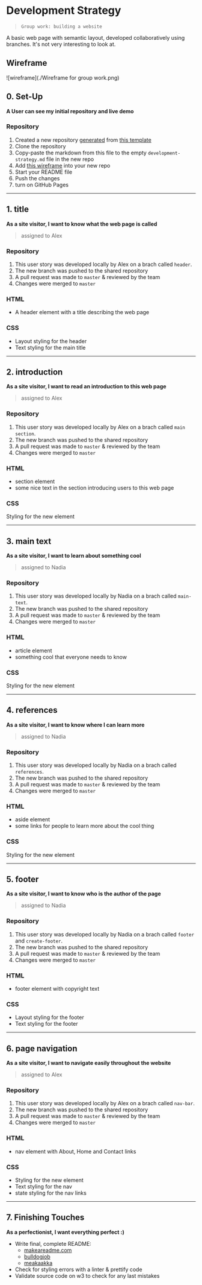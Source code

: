 # Development Strategy

> `Group work: building a website`

A basic web page with semantic layout, developed collaboratively using branches.  It's not very interesting to look at.

## Wireframe

![wireframe](./Wireframe for group work.png)

## 0. Set-Up

__A User can see my initial repository and live demo__

### Repository

1. Created a new repository [generated](https://github.blog/2019-06-06-generate-new-repositories-with-repository-templates/) from [this template](https://github.com/hackyourfuturebelgium/w3-validation-template)
2. Clone the repository
3. Copy-paste the markdown from this file to the empty `development-strategy.md` file in the new repo
4. Add [this wireframe](./wireframe.gif) into your new repo
5. Start your README file
6. Push the changes
7. turn on GitHub Pages

---

## 1. title

__As a site visitor, I want to know what the web page is called__

> assigned to Alex

### Repository

1. This user story was developed locally by Alex on a brach called `header`.
2. The new branch was pushed to the shared repository
3. A pull request was made to `master` & reviewed by the team
4. Changes were merged to `master`

### HTML

- A header element with a title describing the web page

### CSS

- Layout styling for the header
- Text styling for the main title

---

## 2.  introduction

__As a site visitor, I want to read an introduction to this web page__

> assigned to Alex

### Repository

1. This user story was developed locally by Alex on a brach called `main section`.
2. The new branch was pushed to the shared repository
3. A pull request was made to `master` & reviewed by the team
4. Changes were merged to `master`

### HTML

- section element
- some nice text in the section introducing users to this web page

### CSS

Styling for the new element

---

## 3. main text

__As a site visitor, I want to learn about something cool__

> assigned to Nadia

### Repository

1. This user story was developed locally by Nadia on a brach called `main-text`.
2. The new branch was pushed to the shared repository
3. A pull request was made to `master` & reviewed by the team
4. Changes were merged to `master`

### HTML

- article element
- something cool that everyone needs to know

### CSS

Styling for the new element

---

## 4. references

__As a site visitor, I want to know where I can learn more__

> assigned to Nadia

### Repository

1. This user story was developed locally by Nadia on a brach called `references`.
2. The new branch was pushed to the shared repository
3. A pull request was made to `master` & reviewed by the team
4. Changes were merged to `master`

### HTML

- aside element
- some links for people to learn more about the cool thing

### CSS

Styling for the new element

---

## 5. footer

__As a site visitor, I want to know who is the author of the page__

> assigned to Nadia

### Repository

1. This user story was developed locally by Nadia on a brach called `footer` and `create-footer`.
2. The new branch was pushed to the shared repository
3. A pull request was made to `master` & reviewed by the team
4. Changes were merged to `master`

### HTML

- footer element with copyright text

### CSS

- Layout styling for the footer
- Text styling for the footer

---

## 6. page navigation

__As a site visitor, I want to navigate easily throughout the website__

> assigned to Alex

### Repository

1. This user story was developed locally by Alex on a brach called `nav-bar`.
2. The new branch was pushed to the shared repository
3. A pull request was made to `master` & reviewed by the team
4. Changes were merged to `master`

### HTML

- nav element with About, Home and Contact links

### CSS

- Styling for the new element
- Text styling for the nav
- state styling for the nav links

---

## 7. Finishing Touches

__As a perfectionist, I want everything perfect :)__

- Write final, complete README:
  - [makeareadme.com](https://www.makeareadme.com/)
  - [bulldogjob](https://bulldogjob.com/news/449-how-to-write-a-good-readme-for-your-github-project)
  - [meakaakka](https://medium.com/@meakaakka/a-beginners-guide-to-writing-a-kickass-readme-7ac01da88ab3)
- Check for styling errors with a linter & prettify code
- Validate source code on w3 to check for any last mistakes
